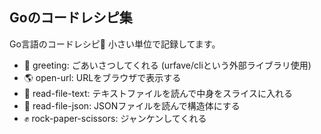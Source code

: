 ## Goのコードレシピ集

Go言語のコードレシピ🍳
小さい単位で記録してます。

- 🖖 greeting: ごあいさつしてくれる (urfave/cliという外部ライブラリ使用)
- 🌎 open-url: URLをブラウザで表示する
- 📄 read-file-text: テキストファイルを読んで中身をスライスに入れる
- 📄 read-file-json: JSONファイルを読んで構造体にする
- ✊ rock-paper-scissors: ジャンケンしてくれる
